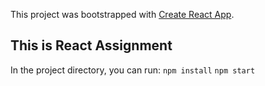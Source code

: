 This project was bootstrapped with [Create React App](https://github.com/facebook/create-react-app).

## This is React Assignment

In the project directory, you can run:
`npm install`
`npm start`
